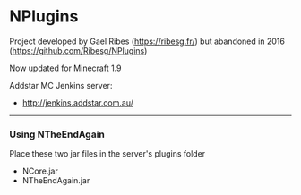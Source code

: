 NPlugins
=====
Project developed by Gael Ribes (https://ribesg.fr/) but abandoned in 2016 (https://github.com/Ribesg/NPlugins)

Now updated for Minecraft 1.9

Addstar MC Jenkins server:  
* http://jenkins.addstar.com.au/


---
### Using NTheEndAgain

Place these two jar files in the server's plugins folder
* NCore.jar
* NTheEndAgain.jar
